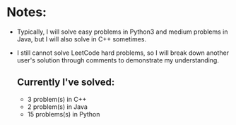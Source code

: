# Notes: 
- Typically, I will solve easy problems in Python3 and medium problems in Java, but I will also solve in C++ sometimes. 
- I still cannot solve LeetCode hard problems, so I will break down another user's solution through comments to demonstrate my understanding.

  ## Currently I've solved:
  - 3 problem(s) in C++
  - 2 problem(s) in Java
  - 15 problems(s) in Python
